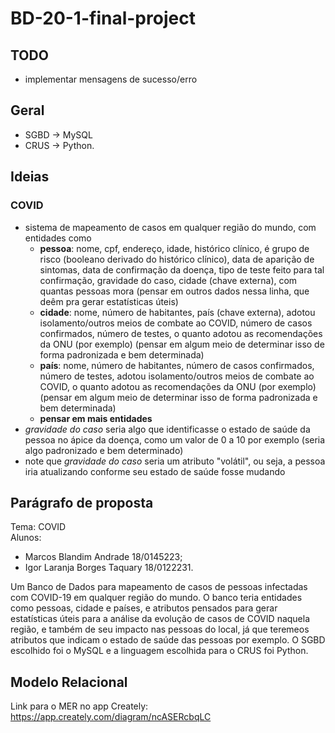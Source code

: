 # BD-20-1-final-project

## TODO
- implementar mensagens de sucesso/erro

## Geral
- SGBD -> MySQL
- CRUS -> Python.

## Ideias

### COVID
- sistema de mapeamento de casos em qualquer região do mundo, com entidades como
  - **pessoa**: nome, cpf, endereço, idade, histórico clínico, é grupo de risco (booleano derivado do histórico clínico), data de aparição de sintomas, data de confirmação da doença, tipo de teste feito para tal confirmação, gravidade do caso, cidade (chave externa), com quantas pessoas mora (pensar em outros dados nessa linha, que deêm pra gerar estatísticas úteis)
  - **cidade**: nome, número de habitantes, país (chave externa), adotou isolamento/outros meios de combate ao COVID, número de casos confirmados, número de testes, o quanto adotou as recomendações da ONU (por exemplo) (pensar em algum meio de determinar isso de forma padronizada e bem determinada)
  - **país**: nome, número de habitantes, número de casos confirmados, número de testes, adotou isolamento/outros meios de combate ao COVID, o quanto adotou as recomendações da ONU (por exemplo) (pensar em algum meio de determinar isso de forma padronizada e bem determinada)
  - **pensar em mais entidades**
- _gravidade do caso_ seria algo que identificasse o estado de saúde da pessoa no ápice da doença, como um valor de 0 a 10 por exemplo (seria algo padronizado e bem determinado)
- note que _gravidade do caso_ seria um atributo "volátil", ou seja, a pessoa iria atualizando conforme seu estado de saúde fosse mudando

## Parágrafo de proposta
Tema: COVID \
Alunos: 
- Marcos Blandim Andrade 18/0145223; 
- Igor Laranja Borges Taquary 18/0122231. 

Um Banco de Dados para mapeamento de casos de pessoas infectadas com COVID-19 em qualquer região do mundo. O banco teria entidades como pessoas, cidade e países, e atributos pensados para gerar estatísticas úteis para a análise da evolução de casos de COVID naquela região, e também de seu impacto nas pessoas do local, já que teremeos atributos que indicam o estado de saúde das pessoas por exemplo. O SGBD escolhido foi o MySQL e a linguagem escolhida para o CRUS foi Python.

## Modelo Relacional

Link para o MER no app Creately: 
https://app.creately.com/diagram/ncASERcbqLC
